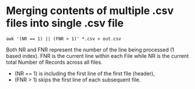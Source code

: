 # Merging contents of multiple .csv files into single .csv file

```text
awk '(NR == 1) || (FNR > 1)' *.csv > out.csv
```

Both NR and FNR represent the number of the line being processed \(1 based index\). FNR is the current line within each File while NR is the current total Number of Records across all files. 

* \(NR == 1\) is including the first line of the first file \(header\), 
* \(FNR &gt; 1\) skips the first line of each subsequent file.

